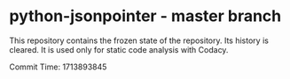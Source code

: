 # python-jsonpointer - master branch

This repository contains the frozen state of the repository.
Its history is cleared. It is used only for static code
analysis with Codacy.

Commit Time: 1713893845